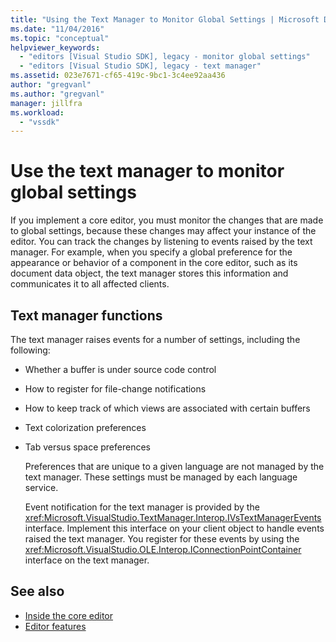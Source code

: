 ```yaml
---
title: "Using the Text Manager to Monitor Global Settings | Microsoft Docs"
ms.date: "11/04/2016"
ms.topic: "conceptual"
helpviewer_keywords:
  - "editors [Visual Studio SDK], legacy - monitor global settings"
  - "editors [Visual Studio SDK], legacy - text manager"
ms.assetid: 023e7671-cf65-419c-9bc1-3c4ee92aa436
author: "gregvanl"
ms.author: "gregvanl"
manager: jillfra
ms.workload:
  - "vssdk"
---
```

# Use the text manager to monitor global settings
If you implement a core editor, you must monitor the changes that are made to global settings, because these changes may affect your instance of the editor. You can track the changes by listening to events raised by the text manager. For example, when you specify a global preference for the appearance or behavior of a component in the core editor, such as its document data object, the text manager stores this information and communicates it to all affected clients.

## Text manager functions
 The text manager raises events for a number of settings, including the following:

- Whether a buffer is under source code control

- How to register for file-change notifications

- How to keep track of which views are associated with certain buffers

- Text colorization preferences

- Tab versus space preferences

  Preferences that are unique to a given language are not managed by the text manager. These settings must be managed by each language service.

  Event notification for the text manager is provided by the <xref:Microsoft.VisualStudio.TextManager.Interop.IVsTextManagerEvents> interface. Implement this interface on your client object to handle events raised the text manager. You register for these events by using the <xref:Microsoft.VisualStudio.OLE.Interop.IConnectionPointContainer> interface on the text manager.

## See also
- [Inside the core editor](../extensibility/inside-the-core-editor.md)
- [Editor features](https://msdn.microsoft.com/library/bdac940d-1f14-4019-a01f-fd0bb3dc7198)